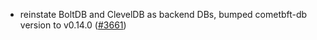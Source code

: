 - reinstate BoltDB and ClevelDB as backend DBs, bumped cometbft-db version to
  v0.14.0 ([\#3661](https://github.com/depinnetwork/por-consensus/pull/3661))